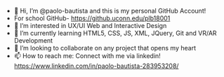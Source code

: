 - 👋 Hi, I’m @paolo-bautista and this is my personal GitHub Account!
- For school GitHub- https://github.uconn.edu/plb18001
- 👀 I’m interested in UX/UI Web and Interactive Design
- 🌱 I’m currently learning HTML5, CSS, JS, XML, JQuery, Git and VR/AR Development
- 💞️ I’m looking to collaborate on any project that opens my heart
- 📫 How to reach me: Connect with me via linkedin! https://www.linkedin.com/in/paolo-bautista-283953208/
